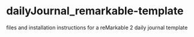 # dailyJournal_remarkable-template
files and installation instructions for a reMarkable 2 daily journal template

